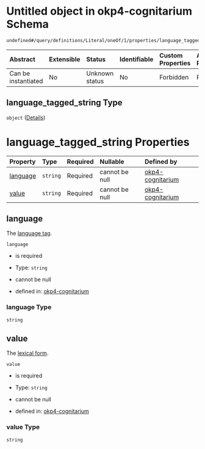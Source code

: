 # Untitled object in okp4-cognitarium Schema

```txt
undefined#/query/definitions/Literal/oneOf/1/properties/language_tagged_string
```

| Abstract            | Extensible | Status         | Identifiable | Custom Properties | Additional Properties | Access Restrictions | Defined In                                                                     |
| :------------------ | :--------- | :------------- | :----------- | :---------------- | :-------------------- | :------------------ | :----------------------------------------------------------------------------- |
| Can be instantiated | No         | Unknown status | No           | Forbidden         | Forbidden             | none                | [okp4-cognitarium.json\*](schema/okp4-cognitarium.json "open original schema") |

## language\_tagged\_string Type

`object` ([Details](okp4-cognitarium-querymsg-definitions-literal-oneof-languagetaggedstring-properties-language_tagged_string.md))

# language\_tagged\_string Properties

| Property              | Type     | Required | Nullable       | Defined by                                                                                                                                                                                                                                                 |
| :-------------------- | :------- | :------- | :------------- | :--------------------------------------------------------------------------------------------------------------------------------------------------------------------------------------------------------------------------------------------------------- |
| [language](#language) | `string` | Required | cannot be null | [okp4-cognitarium](okp4-cognitarium-querymsg-definitions-literal-oneof-languagetaggedstring-properties-language_tagged_string-properties-language.md "undefined#/query/definitions/Literal/oneOf/1/properties/language_tagged_string/properties/language") |
| [value](#value)       | `string` | Required | cannot be null | [okp4-cognitarium](okp4-cognitarium-querymsg-definitions-literal-oneof-languagetaggedstring-properties-language_tagged_string-properties-value.md "undefined#/query/definitions/Literal/oneOf/1/properties/language_tagged_string/properties/value")       |

## language

The [language tag](https://www.w3.org/TR/rdf11-concepts/#dfn-language-tag).

`language`

* is required

* Type: `string`

* cannot be null

* defined in: [okp4-cognitarium](okp4-cognitarium-querymsg-definitions-literal-oneof-languagetaggedstring-properties-language_tagged_string-properties-language.md "undefined#/query/definitions/Literal/oneOf/1/properties/language_tagged_string/properties/language")

### language Type

`string`

## value

The [lexical form](https://www.w3.org/TR/rdf11-concepts/#dfn-lexical-form).

`value`

* is required

* Type: `string`

* cannot be null

* defined in: [okp4-cognitarium](okp4-cognitarium-querymsg-definitions-literal-oneof-languagetaggedstring-properties-language_tagged_string-properties-value.md "undefined#/query/definitions/Literal/oneOf/1/properties/language_tagged_string/properties/value")

### value Type

`string`

